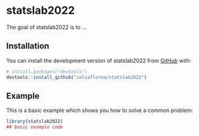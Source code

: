 
# statslab2022

<!-- badges: start -->
<!-- badges: end -->

The goal of statslab2022 is to ...

## Installation

You can install the development version of statslab2022 from [GitHub](https://github.com/) with:

``` r
# install.packages("devtools")
devtools::install_github("celiaflorea/statslab2022")
```

## Example

This is a basic example which shows you how to solve a common problem:

``` r
library(statslab2022)
## basic example code
```

